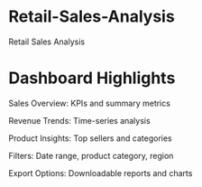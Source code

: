 # Retail-Sales-Analysis
Retail Sales Analysis
# Dashboard Highlights
Sales Overview: KPIs and summary metrics

Revenue Trends: Time-series analysis

Product Insights: Top sellers and categories

Filters: Date range, product category, region

Export Options: Downloadable reports and charts
